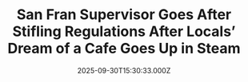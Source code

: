 ---
title: "San Fran Supervisor Goes After Stifling Regulations After Locals’ Dream of a Cafe Goes Up in Steam"
date: 2025-09-30T15:30:33.000Z
category: Human Kindness
externalLink: "https://www.goodnewsnetwork.org/san-fran-supervisor-goes-after-stifling-regulations-after-locals-dream-of-a-cafe-goes-up-in-steam/"
image: ""
excerpt: "After small businesses became frustrated with San Francisco permitting laws, a district supervisor has stood up to try and strike it down. His proposed ordinance—filed after a dozen small business owners reached out to explain they were being harangued by regulations—would remove the “prior use” requirement, as well as those preventing businesses from uniting storefronts […] The post San Fran…"
---